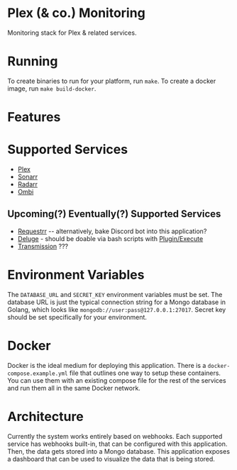 # Plex (& co.) Monitoring
Monitoring stack for Plex &amp; related services.

# Running
To create binaries to run for your platform, run `make`. To create a docker image, run `make build-docker`.

# Features

# Supported Services
- [Plex](https://plex.tv)
- [Sonarr](https://sonarr.tv/)
- [Radarr](https://radarr.video/)
- [Ombi](https://ombi.io/)

## Upcoming(?) Eventually(?) Supported Services
- [Requestrr](https://github.com/darkalfx/requestrr) -- alternatively, bake Discord bot into this application?
- [Deluge](https://deluge-torrent.org/) - should be doable via bash scripts with [Plugin/Execute](https://dev.deluge-torrent.org/wiki/Plugins/Execute)
- [Transmission](https://transmissionbt.com/) ???

# Environment Variables
The `DATABASE_URL` and `SECRET_KEY` environment variables must be set. The database URL is just the typical connection string for a Mongo database in Golang, which looks like `mongodb://user:pass@127.0.0.1:27017`. Secret key should be set specifically for your environment.

# Docker
Docker is the ideal medium for deploying this application. There is a `docker-compose.example.yml` file that outlines one way to setup these containers. You can use them with an existing compose file for the rest of the services and run them all in the same Docker network.

# Architecture
Currently the system works entirely based on webhooks. Each supported service has webhooks built-in, that can be configured with this application. Then, the data gets stored into a Mongo database. This application exposes a dashboard that can be used to visualize the data that is being stored.